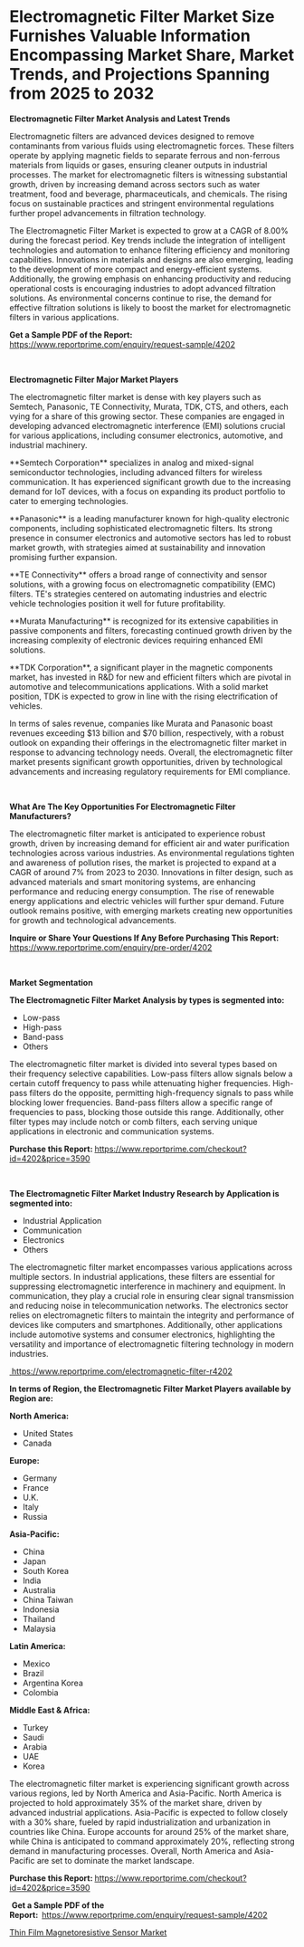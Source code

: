 <p><h1>Electromagnetic Filter Market Size Furnishes Valuable Information Encompassing Market Share, Market Trends, and Projections Spanning from 2025 to 2032</h1></p><p><strong>Electromagnetic Filter Market Analysis and Latest Trends</strong></p>
<p><p>Electromagnetic filters are advanced devices designed to remove contaminants from various fluids using electromagnetic forces. These filters operate by applying magnetic fields to separate ferrous and non-ferrous materials from liquids or gases, ensuring cleaner outputs in industrial processes. The market for electromagnetic filters is witnessing substantial growth, driven by increasing demand across sectors such as water treatment, food and beverage, pharmaceuticals, and chemicals. The rising focus on sustainable practices and stringent environmental regulations further propel advancements in filtration technology.</p><p>The Electromagnetic Filter Market is expected to grow at a CAGR of 8.00% during the forecast period. Key trends include the integration of intelligent technologies and automation to enhance filtering efficiency and monitoring capabilities. Innovations in materials and designs are also emerging, leading to the development of more compact and energy-efficient systems. Additionally, the growing emphasis on enhancing productivity and reducing operational costs is encouraging industries to adopt advanced filtration solutions. As environmental concerns continue to rise, the demand for effective filtration solutions is likely to boost the market for electromagnetic filters in various applications.</p></p>
<p><strong>Get a Sample PDF of the Report:&nbsp;</strong> <a href="https://www.reportprime.com/enquiry/request-sample/4202?utm_campaign=3383&utm_medium=2&utm_source=Github&utm_content=ia&utm_term=19032025&utm_id=electromagnetic-filter">https://www.reportprime.com/enquiry/request-sample/4202</a></p>
<p>&nbsp;</p>
<p><strong>Electromagnetic Filter Major Market Players</strong></p>
<p><p>The electromagnetic filter market is dense with key players such as Semtech, Panasonic, TE Connectivity, Murata, TDK, CTS, and others, each vying for a share of this growing sector. These companies are engaged in developing advanced electromagnetic interference (EMI) solutions crucial for various applications, including consumer electronics, automotive, and industrial machinery.</p><p>**Semtech Corporation** specializes in analog and mixed-signal semiconductor technologies, including advanced filters for wireless communication. It has experienced significant growth due to the increasing demand for IoT devices, with a focus on expanding its product portfolio to cater to emerging technologies.</p><p>**Panasonic** is a leading manufacturer known for high-quality electronic components, including sophisticated electromagnetic filters. Its strong presence in consumer electronics and automotive sectors has led to robust market growth, with strategies aimed at sustainability and innovation promising further expansion.</p><p>**TE Connectivity** offers a broad range of connectivity and sensor solutions, with a growing focus on electromagnetic compatibility (EMC) filters. TE's strategies centered on automating industries and electric vehicle technologies position it well for future profitability.</p><p>**Murata Manufacturing** is recognized for its extensive capabilities in passive components and filters, forecasting continued growth driven by the increasing complexity of electronic devices requiring enhanced EMI solutions.</p><p>**TDK Corporation**, a significant player in the magnetic components market, has invested in R&D for new and efficient filters which are pivotal in automotive and telecommunications applications. With a solid market position, TDK is expected to grow in line with the rising electrification of vehicles.</p><p>In terms of sales revenue, companies like Murata and Panasonic boast revenues exceeding $13 billion and $70 billion, respectively, with a robust outlook on expanding their offerings in the electromagnetic filter market in response to advancing technology needs. Overall, the electromagnetic filter market presents significant growth opportunities, driven by technological advancements and increasing regulatory requirements for EMI compliance.</p></p>
<p>&nbsp;</p>
<p><strong>What Are The Key Opportunities For Electromagnetic Filter Manufacturers?</strong></p>
<p><p>The electromagnetic filter market is anticipated to experience robust growth, driven by increasing demand for efficient air and water purification technologies across various industries. As environmental regulations tighten and awareness of pollution rises, the market is projected to expand at a CAGR of around 7% from 2023 to 2030. Innovations in filter design, such as advanced materials and smart monitoring systems, are enhancing performance and reducing energy consumption. The rise of renewable energy applications and electric vehicles will further spur demand. Future outlook remains positive, with emerging markets creating new opportunities for growth and technological advancements.</p></p>
<p><strong>Inquire or Share Your Questions If Any Before Purchasing This Report:</strong> <a href="https://www.reportprime.com/enquiry/pre-order/4202?utm_campaign=3383&utm_medium=2&utm_source=Github&utm_content=ia&utm_term=19032025&utm_id=electromagnetic-filter">https://www.reportprime.com/enquiry/pre-order/4202</a></p>
<p>&nbsp;</p>
<p><strong>Market Segmentation</strong></p>
<p><strong>The Electromagnetic Filter Market Analysis by types is segmented into:</strong></p>
<p><ul><li>Low-pass</li><li>High-pass</li><li>Band-pass</li><li>Others</li></ul></p>
<p><p>The electromagnetic filter market is divided into several types based on their frequency selective capabilities. Low-pass filters allow signals below a certain cutoff frequency to pass while attenuating higher frequencies. High-pass filters do the opposite, permitting high-frequency signals to pass while blocking lower frequencies. Band-pass filters allow a specific range of frequencies to pass, blocking those outside this range. Additionally, other filter types may include notch or comb filters, each serving unique applications in electronic and communication systems.</p></p>
<p><strong>Purchase this Report:&nbsp;</strong><a href="https://www.reportprime.com/checkout?id=4202&price=3590&utm_campaign=3383&utm_medium=2&utm_source=Github&utm_content=ia&utm_term=19032025&utm_id=electromagnetic-filter">https://www.reportprime.com/checkout?id=4202&price=3590</a></p>
<p>&nbsp;</p>
<p><strong>The Electromagnetic Filter Market Industry Research by Application is segmented into:</strong></p>
<p><ul><li>Industrial Application</li><li>Communication</li><li>Electronics</li><li>Others</li></ul></p>
<p><p>The electromagnetic filter market encompasses various applications across multiple sectors. In industrial applications, these filters are essential for suppressing electromagnetic interference in machinery and equipment. In communication, they play a crucial role in ensuring clear signal transmission and reducing noise in telecommunication networks. The electronics sector relies on electromagnetic filters to maintain the integrity and performance of devices like computers and smartphones. Additionally, other applications include automotive systems and consumer electronics, highlighting the versatility and importance of electromagnetic filtering technology in modern industries.</p></p>
<p><a href="https://www.reportprime.com/electromagnetic-filter-r4202?utm_campaign=3383&utm_medium=2&utm_source=Github&utm_content=ia&utm_term=19032025&utm_id=electromagnetic-filter">&nbsp;https://www.reportprime.com/electromagnetic-filter-r4202</a></p>
<p><strong>In terms of Region, the Electromagnetic Filter Market Players available by Region are:</strong></p>
<p>
    <p> <strong> North America: </strong>
        <ul>
            <li>United States</li>
            <li>Canada</li>
        </ul>
        </p> 
    <p> <strong> Europe: </strong>
        <ul>
            <li>Germany</li>
            <li>France</li>
            <li>U.K.</li>
            <li>Italy</li>
            <li>Russia</li>
        </ul>
        </p> 
    <p> <strong> Asia-Pacific: </strong>
        <ul>
            <li>China</li>
            <li>Japan</li>
            <li>South Korea</li>
            <li>India</li>
            <li>Australia</li>
            <li>China Taiwan</li>
            <li>Indonesia</li>
            <li>Thailand</li>
            <li>Malaysia</li>
        </ul>
        </p> 
    <p> <strong> Latin America: </strong>
        <ul>
            <li>Mexico</li>
            <li>Brazil</li>
            <li>Argentina Korea</li>
            <li>Colombia</li>
        </ul>
        </p> 
    <p> <strong> Middle East & Africa: </strong>
        <ul>
            <li>Turkey</li>
            <li>Saudi</li>
            <li>Arabia</li>
            <li>UAE</li>
            <li>Korea</li>
        </ul>
    </p>
    </p>
<p><p>The electromagnetic filter market is experiencing significant growth across various regions, led by North America and Asia-Pacific. North America is projected to hold approximately 35% of the market share, driven by advanced industrial applications. Asia-Pacific is expected to follow closely with a 30% share, fueled by rapid industrialization and urbanization in countries like China. Europe accounts for around 25% of the market share, while China is anticipated to command approximately 20%, reflecting strong demand in manufacturing processes. Overall, North America and Asia-Pacific are set to dominate the market landscape.</p></p>
<p><strong>Purchase this Report: </strong><a href="https://www.reportprime.com/checkout?id=4202&price=3590&utm_campaign=3383&utm_medium=2&utm_source=Github&utm_content=ia&utm_term=19032025&utm_id=electromagnetic-filter">https://www.reportprime.com/checkout?id=4202&price=3590</a></p>
<p>&nbsp;<strong>Get a Sample PDF of the Report:&nbsp;&nbsp;</strong><a href="https://www.reportprime.com/enquiry/request-sample/4202?utm_campaign=3383&utm_medium=2&utm_source=Github&utm_content=ia&utm_term=19032025&utm_id=electromagnetic-filter">https://www.reportprime.com/enquiry/request-sample/4202</a></p>
<p><strong></strong></p>
<p><p><a href="https://github.com/avirsuckra/Market-Research-Report-List-1/blob/main/thin-film-magnetoresistive-sensor-market.md?utm_campaign=3383&utm_medium=2&utm_source=Github&utm_content=ia&utm_term=19032025&utm_id=electromagnetic-filter">Thin Film Magnetoresistive Sensor Market</a></p></p>